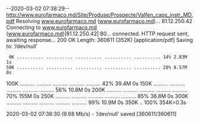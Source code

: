 --2020-03-02 07:38:29--  http://www.eurofarmaco.md/Site/Produse/Prospecte/Valfen_caps_instr_MD.pdf
Resolving www.eurofarmaco.md (www.eurofarmaco.md)... 81.12.250.42
Connecting to www.eurofarmaco.md (www.eurofarmaco.md)|81.12.250.42|:80... connected.
HTTP request sent, awaiting response... 200 OK
Length: 360611 (352K) [application/pdf]
Saving to: ‘/dev/null’

     0K .......... .......... .......... .......... .......... 14% 2.83M 1s
    50K .......... .......... .......... .......... .......... 28% 8.57M 0s
   100K .......... .......... .......... .......... .......... 42% 39.4M 0s
   150K .......... .......... .......... .......... .......... 56% 10.8M 0s
   200K .......... .......... .......... .......... .......... 70%  155M 0s
   250K .......... .......... .......... .......... .......... 85% 36.8M 0s
   300K .......... .......... .......... .......... .......... 99% 10.9M 0s
   350K ..                                                    100%  354K=0.3s

2020-03-02 07:38:30 (9.88 Mb/s) - ‘/dev/null’ saved [360611/360611]

